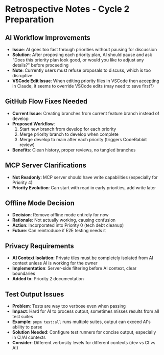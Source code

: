 # Retrospective Notes - Cycle 2 Preparation

## AI Workflow Improvements
- **Issue**: AI goes too fast through priorities without pausing for discussion
- **Solution**: After proposing each priority plan, AI should pause and ask "Does this priority plan look good, or would you like to adjust any details?" before proceeding
- **Note**: Currently users must refuse proposals to discuss, which is too disruptive
- **VSCode Edit Issue**: When editing priority files in VSCode then accepting in Claude, it seems to override VSCode edits (may need to save first?)

## GitHub Flow Fixes Needed
- **Current Issue**: Creating branches from current feature branch instead of develop
- **Proposed Workflow**:
  1. Start new branch from develop for each priority
  2. Merge priority branch to develop when complete
  3. Merge develop to main after each priority (triggers CodeRabbit review)
- **Benefits**: Clean history, proper reviews, no tangled branches

## MCP Server Clarifications
- **Not Readonly**: MCP server should have write capabilities (especially for Priority 4)
- **Priority Evolution**: Can start with read in early priorities, add write later

## Offline Mode Decision
- **Decision**: Remove offline mode entirely for now
- **Rationale**: Not actually working, causing confusion
- **Action**: Incorporated into Priority 0 (tech debt cleanup)
- **Future**: Can reintroduce if E2E testing needs it

## Privacy Requirements
- **AI Context Isolation**: Private tiles must be completely isolated from AI context unless AI is working for the owner
- **Implementation**: Server-side filtering before AI context, clear boundaries
- **Added to**: Priority 2 documentation

## Test Output Issues
- **Problem**: Tests are way too verbose even when passing
- **Impact**: Hard for AI to process output, sometimes misses results from all test suites
- **Example**: `pnpm test:all` runs multiple suites, output can exceed AI's ability to parse
- **Solution Needed**: Configure test runners for concise output, especially in CI/AI contexts
- **Consider**: Different verbosity levels for different contexts (dev vs CI vs AI)